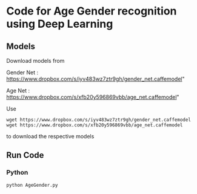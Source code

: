 # Code for Age Gender recognition using Deep Learning

## Models
Download models from

Gender Net : https://www.dropbox.com/s/iyv483wz7ztr9gh/gender_net.caffemodel"

Age Net : https://www.dropbox.com/s/xfb20y596869vbb/age_net.caffemodel"

Use 
```
wget https://www.dropbox.com/s/iyv483wz7ztr9gh/gender_net.caffemodel
wget https://www.dropbox.com/s/xfb20y596869vbb/age_net.caffemodel 
```
to download the respective models

## Run Code

### Python
```
python AgeGender.py 
```
